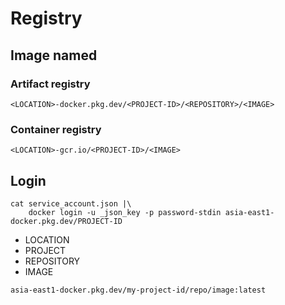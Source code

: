 # Registry

## Image named 

### Artifact registry

```
<LOCATION>-docker.pkg.dev/<PROJECT-ID>/<REPOSITORY>/<IMAGE>
```

### Container registry

```
<LOCATION>-gcr.io/<PROJECT-ID>/<IMAGE>
```

## Login 

```
cat service_account.json |\
    docker login -u _json_key -p password-stdin asia-east1-docker.pkg.dev/PROJECT-ID
```

- LOCATION
- PROJECT
- REPOSITORY
- IMAGE

```
asia-east1-docker.pkg.dev/my-project-id/repo/image:latest
```

<!--

[]: ""

-->

